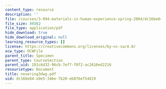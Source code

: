 ```yaml
---
content_type: resource
description: ''
file: /courses/3-094-materials-in-human-experience-spring-2004/dc16be84a9e5346e7b20eb876ef54d19_nosering3dwg.pdf
file_size: 49362
file_type: application/pdf
hide_download: true
hide_download_original: null
learning_resource_types: []
license: https://creativecommons.org/licenses/by-nc-sa/4.0/
ocw_type: OCWFile
parent_title: Specimen
parent_type: CourseSection
parent_uid: 101c6d32-96cb-7ef7-f8f2-ac2616ed2216
resourcetype: Document
title: nosering3dwg.pdf
uid: dc16be84-a9e5-346e-7b20-eb876ef54d19
---
```

